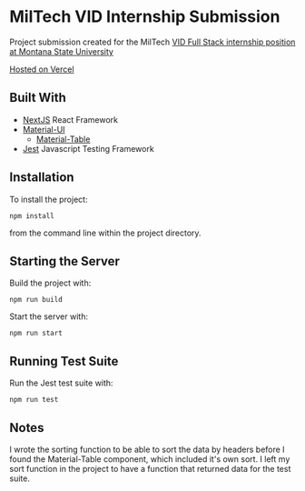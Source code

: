 # MilTech VID Internship Submission
Project submission created for the MilTech [VID Full Stack internship position at Montana State University](https://virtualindustryday.org/internship.html)

[Hosted on Vercel](https://miltech-nextjs.now.sh)

## Built With
* [NextJS](https://nextjs.org) React Framework
* [Material-UI](https://material-ui.com)
    - [Material-Table](https://material-table.com/)
* [Jest](https://jestjs.io) Javascript Testing Framework

## Installation
To install the project:
 
```
npm install
``` 
 
 from the command line within the project directory.
 
 ## Starting the Server
 
 Build the project with:
 
 ```npm run build```
 
 Start the server with:
 
 ```npm run start```
 
 ## Running Test Suite
 
 Run the Jest test suite with:
 
 ```npm run test```
 
 ## Notes
 
 I wrote the sorting function to be able to sort the data by headers before I found the Material-Table component, which 
 included it's own sort. I left my sort function in the project to have a function that returned data for the test suite.


